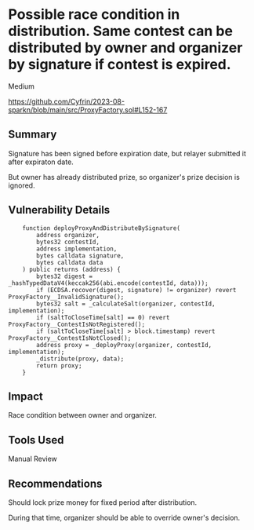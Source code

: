 # Possible race condition in distribution. Same contest can be distributed by owner and organizer by signature if contest is expired.

Medium

https://github.com/Cyfrin/2023-08-sparkn/blob/main/src/ProxyFactory.sol#L152-167

## Summary

Signature has been signed before expiration date, but relayer submitted it after expiraton date.

But owner has already distributed prize, so organizer's prize decision is ignored.

## Vulnerability Details
```solidity
    function deployProxyAndDistributeBySignature(
        address organizer,
        bytes32 contestId,
        address implementation,
        bytes calldata signature,
        bytes calldata data
    ) public returns (address) {
        bytes32 digest = _hashTypedDataV4(keccak256(abi.encode(contestId, data)));
        if (ECDSA.recover(digest, signature) != organizer) revert ProxyFactory__InvalidSignature();
        bytes32 salt = _calculateSalt(organizer, contestId, implementation);
        if (saltToCloseTime[salt] == 0) revert ProxyFactory__ContestIsNotRegistered();
        if (saltToCloseTime[salt] > block.timestamp) revert ProxyFactory__ContestIsNotClosed();
        address proxy = _deployProxy(organizer, contestId, implementation);
        _distribute(proxy, data);
        return proxy;
    }
```

## Impact
Race condition between owner and organizer.

## Tools Used
Manual Review

## Recommendations
Should lock prize money for fixed period after distribution.

During that time, organizer should be able to override owner's decision.